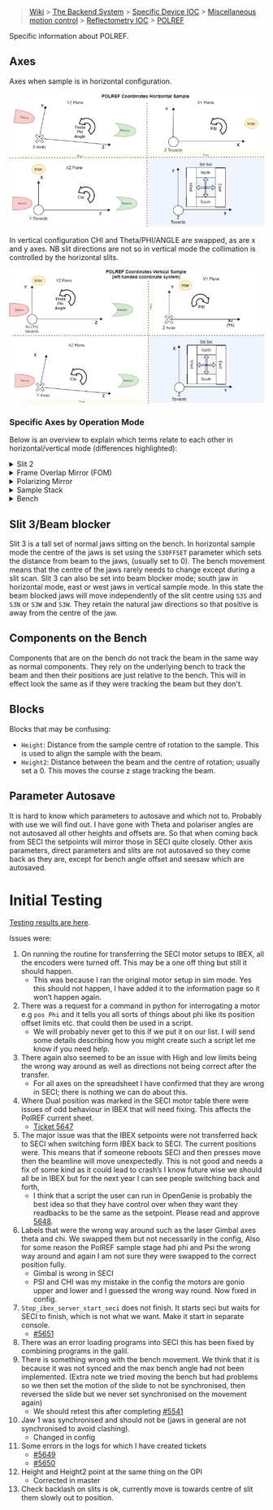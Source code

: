 > [Wiki](Home) > [The Backend System](The-Backend-System) > [Specific Device IOC](Specific-Device-IOC) > [Miscellaneous motion control](Miscellaneous-Motion-Control) > [Reflectometry IOC](Reflectometry-IOC) > [POLREF](Reflectomtery-IOC-POLREF)

Specific information about POLREF.

## Axes

Axes when sample is in horizontal configuration. 

![axes directions on POLREF](reflectometers/AxesOnPolref.png)

In vertical configuration CHI and Theta/PHI/ANGLE are swapped, as are x and y axes. NB slit directions are not so in vertical mode the collimation is controlled by the horizontal slits.

![axes directions on POLREF in vertical mode](reflectometers/AxesOnPolrefVertical.png)

### Specific Axes by Operation Mode

Below is an overview to explain which terms relate to each other in horizontal/vertical mode (differences highlighted):

<details>
  <summary>Slit 2</summary>

#### Horizontal Mode

| Block          | Parameter Name      | Change Axis in REFL | Motor       | Motor Name       | General term     | Other |
| -------------  | ------------------- | -------------- | ----------- | ---------------- | ---------------- | ---- |
| S2OFFSET | S2OFFSET              | POSITION               | 0402 | Slit 2 Z     | Slit 2 Height   | - |
| S2ANGLE | S2ANGLE              | ANGLE               | 0605 | Slit 2 Tilt     | Slit 2 Tilt   | - |

#### Vertical Mode

| Block          | Parameter Name      | Change Axis in REFL | Motor       | Motor Name       | General term     | Other |
| -------------  | ------------------- | -------------- | ----------- | ---------------- | ---------------- | ---- |
| S2OFFSET | S2OFFSET              | POSITION               | **0305 / 0306** | **Slit 2 East / West**     | **Slit 2 Horizontal**   | **Using HCENT as Offset** |
| **S2CHI** | **S2CHI**              | **CHI**               | 0605 | Slit 2 Tilt     | Slit 2 Tilt   | - |
</details>

<details>
  <summary>Frame Overlap Mirror (FOM)</summary>

#### Horizontal Mode

| Block          | Parameter Name      | Change Axis in REFL | Motor       | Motor Name       | General term     | Other |
| -------------  | ------------------- | -------------- | ----------- | ---------------- | ---------------- | ---- |
| FTHETA         | FTHETA              | ANGLE               | 0205 | FOM Theta     | FOM Theta   | - |
| FCHI           | FCHI                | PSI                 | 0206 | FOM Chi     | FOM Psi  | - |
| FOFFSET        | FOFFSET             | POSITION            | 0208 | FOM Z     | FOM Height   | - |
| FTRANS         | FTRANS              | TRANS               | 0207 | FOM Y     | FOM Trans   | - |

#### Vertical Mode

| Block          | Parameter Name      | Change Axis in REFL | Motor       | Motor Name       | General term     | Other |
| -------------  | ------------------- | -------------- | ----------- | ---------------- | ---------------- | ---- |
| FTHETA         | FTHETA              | ANGLE               | 0205 | FOM Theta     | FOM Theta   | **-2.3 correction** |
| FCHI           | FCHI                | PSI                 | 0206 | FOM Chi     | FOM Psi  | **+90.0 correction** |
| FOFFSET        | FOFFSET             | POSITION            | **0207** | **FOM Y**     | **FOM Trans**   | - |
| FTRANS         | FTRANS              | TRANS               | **0208** | **FOM Z**     | **FOM Height**  | - |

</details>

<details>
  <summary>Polarizing Mirror</summary>

#### Horizontal Mode

| Block          | Parameter Name      | Change Axis in REFL | Motor       | Motor Name       | General term     | Other |
| -------------  | ------------------- | -------------- | ----------- | ---------------- | ---------------- | ---- |
| SMANGLE         | SMANGLE         | ANGLE               | 0301 | Polarizer THETA     | Polarizer Theta   | - |
| SMCHI           | SMCHI           | PSI                 | 0302 | Polarizer CHI     | Polarizer Psi  | - |
| SMOFFSET        | SMOFFSET        | POSITION            | 0304 | Polarizer Z     | Polarizer Height   | - |
| SMTRANS         | SMTRANS         | TRANS               | 0303 | Polarizer Y     | Polarizer Trans   | - |

#### Vertical Mode

(Polarizer not currently used in vertical mode - NR only)

| Block          | Parameter Name      | Change Axis in REFL | Motor       | Motor Name       | General term     | Other |
| -------------  | ------------------- | -------------- | ----------- | ---------------- | ---------------- | ---- |
| SMANGLE         | SMANGLE         | ANGLE               | 0301 | Polarizer THETA     | Polarizer Theta   | **-2.3 correction** |
| SMCHI           | SMCHI           | PSI                 | 0302 | Polarizer CHI     | Polarizer Psi  | **+90.0 correction** |
| SMOFFSET        | SMOFFSET        | POSITION            | **0303** | **Polarizer Y**     | **Polarizer Trans**    | **Park position correction** |
| SMTRANS         | SMTRANS         | TRANS               | **0304** | **Polarizer Z**     | **Polarizer Height**   | - |

</details>

<details>
  <summary>Sample Stack</summary>

#### Horizontal Mode

| Block          | Change Axis in REFL | Parameter Name | Motor       | Motor Name       | General term     |
| -------------  | ------------------- | -------------- | ----------- | ---------------- | ---------------- | 
| Height         | POSITION            | SAMPOFFSET     | 0403     | SS Low Z         | Coarse Height    |
| Height2        | HEIGHT              | SAMPHEIGHT     | 0404     | SS High Z        | Fine Height      |
| Sample_Changer | -                   | -              | 1001     | Sample Changer   | Sample Changer   | 
| Trans          | TRANS               | TRANS          | 0405     | SS Horizontal    | Trans            |
| PHI            | ANGLE               | PHI            | 0407     | SS Lower Gonio   | Phi              |
| PSI            | PSI                 | PSI            | 0406     | SS Upper Gonio   | Psi              |
| CHI            | CHI                 | CHI            | 0408     | SS Rotation      | Chi              |

#### Vertical mode:

| Block          | Change Axis in REFL | Parameter Name | Motor       | Motor Name       | General term     |
| -------------  | ------------------- | -------------- | ----------- | ---------------- | ---------------- | 
| Height         | POSITION            | SAMPOFFSET     | **0405** | **SS Horizontal**| Trans            |
| Height2        | -                   | -              | -           | -                | -                |
| Sample_Changer | -                   | -              | -           | -                | -                |
| Trans          | TRANS               | TRANS          | **0403** | **SS Low Z**     | Coarse Height    |
| PHI            | ANGLE               | PHI            | **0408** | **SS Rotation**  | Chi              |
| PSI            | PSI                 | PSI            | 0406     | SS Upper Gonio   | Psi              |
| CHI            | CHI                 | CHI            | **0407** |**SS Lower Gonio**| Phi              |

</details>

<details>
  <summary>Bench</summary>

#### Horizontal mode:

| Block          | Change Axis in REFL | Parameter Name | Motor       | Motor Name       | General term     |
| -------------  | ------------------- | -------------- | ----------- | ---------------- | ---------------- | 
| BENCHOFFSET    | POSITION            | BENCHOFFSET    | 0801 / 0802 | Bench Front Z/ Bench Rear Z    | Bench Height   |
| BENCHANGLE     | ANGLE               | BENCHANGLE     | 0801 / 0802 | Bench Front Z/ Bench Rear Z    | Bench Angle    |
| BENCHSEESAW    | SEESAW              | BENCHSEESAW    | 0801 / 0802 | Bench Front Z/ Bench Rear Z    | Bench Seesaw   |
| BENCHCHI       | CHI                 | BENCHCHI       | 0804     | Bench Arc        | Bench Chi        | 

#### Vertical mode:

| Block          | Change Axis in REFL | Parameter Name | Motor       | Motor Name       | General term     |
| -------------  | ------------------- | -------------- | ----------- | ---------------- | ---------------- | 
| **BENCHTRANS** | **TRANS**           | **BENCHTRANS** | 0801 / 0802 | Bench Front Z/ Bench Rear Z    | Bench Height   |
| **BENCHCHI**   | **CHI**             | **BENCHCHI**   | 0801 / 0802 | Bench Front Z/ Bench Rear Z    | Bench Angle    |
| BENCHSEESAW    | SEESAW              | BENCHSEESAW    | 0801 / 0802 | Bench Front Z/ Bench Rear Z    | Bench Seesaw   |
| **BENCHANGLE** | **ANGLE**             | **BENCHANGLE** | 0804     | Bench Arc        | Bench Chi        | 
</details>

## Slit 3/Beam blocker

Slit 3 is a tall set of normal jaws sitting on the bench. In horizontal sample mode the centre of the jaws is set using the `S3OFFSET` parameter which sets the distance from beam to the jaws, (usually set to 0). The bench movement means that the centre of the jaws rarely needs to change except during a slit scan.
Slit 3 can also be set into beam blocker mode; south jaw in horizontal mode, east or west jaws in vertical sample mode. In this state the beam blocked jaws will move independently of the slit centre using `S3S` and `S3N` or `S3W` and `S3W`. They retain the natural jaw directions so that positive is away from the centre of the jaw.

## Components on the Bench

Components that are on the bench do not track the beam in the same way as normal components. They rely on the underlying bench to track the beam and then their positions are just relative to the bench. This will in effect look the same as if they were tracking the beam but they don't.

## Blocks

Blocks that may be confusing:

- `Height`: Distance from the sample centre of rotation to the sample. This is used to align the sample with the beam.
- `Height2`: Distance between the beam and the centre of rotation; usually set a 0. This moves the course z stage tracking the beam.

## Parameter Autosave

It is hard to know which parameters to autosave and which not to. Probably with use we will find out. I have gone with Theta and polariser angles are not autosaved all other heights and offsets are. So that when coming back from SECI the setpoints will mirror those in SECI quite closely. Other axis parameters, direct parameters and slits are not autosaved so they come back as they are, except for bench angle offset and seesaw which are autosaved.

# Initial Testing

[Testing results are here](reflectometers/tests_POLREF_2020_08_20.xlsx).

Issues were:

1. On running the routine for transferring the SECI motor setups to IBEX, all the encoders were turned off. This may be a one off thing but still it should happen.
    - This was because I ran the original motor setup in sim mode. Yes this should not happen, I have added it to the information page so it won’t happen again.
1. There was a request for a command in python for interrogating a motor e.g `pos Phi`  and it tells you all sorts of things about phi like its position offset limits etc. that could then be used in a script.
    - We will probably never get to this if we put it on our list. I will send some details describing how you might create such a script let me know if you need help.
1. There again also seemed to be an issue with High and low limits being the wrong way around as well as directions not being correct after the transfer. 
    - For all axes on the spreadsheet I have confirmed that they are wrong in SECI; there is nothing we can do about this.
1. Where Dual position was marked in the SECI motor table there were issues of odd behaviour in IBEX that will need fixing. This affects the PolREF current sheet.
    - [Ticket 5647](https://github.com/ISISComputingGroup/IBEX/issues/5647) 
1. The major issue was that the IBEX setpoints were not transferred back to SECI when switching form IBEX back to SECI. The current positions were. This means that if someone reboots SECI and then presses move then the beamline will move unexpectedly. This is not good and needs a fix of some kind as it could lead to crash’s I know future wise we should all be in IBEX but for the next year I can see people switching back and forth,
    - I think that a script the user can run in OpenGenie is probably the best idea so that they have control over when they want they readbacks to be the same as the setpoint. Please read and approve [5648](https://github.com/ISISComputingGroup/IBEX/issues/5648). 
1. Labels that were the wrong way around such as the laser Gimbal axes theta and chi. We swapped them but not necessarily in the config, Also for some reason the PolREF sample stage had phi and Psi the wrong way around and again I am not sure they were swapped to the correct position fully.
    - Gimbal is wrong in SECI
    - PSI and CHI was my mistake in the config the motors are gonio upper and lower and I guessed the wrong way round. Now fixed in config.
1. `Stop_ibex_server_start_seci` does not finish. It starts seci but waits for SECI to finish, which is not what we want. Make it start in separate console.
    - [#5651](https://github.com/ISISComputingGroup/IBEX/issues/5651) 
1. There was an error loading programs into SECI this has been fixed by combining programs in the galil.
1. There is something wrong with the bench movement. We think that it is because it was not synced and the max bench angle had not been implemented. (Extra note we tried moving the bench but had problems so we then set the motion of the slide to not be synchronised, then reversed the slide but we never set synchronised on the movement again)
    - We should retest this after completing [#5541](https://github.com/ISISComputingGroup/IBEX/issues/5541) 
1. Jaw 1 was synchronised and should not be (jaws in general are not synchronised to avoid clashing).
    - Changed in config
1. Some errors in the logs for which I have created tickets
    - [#5649](https://github.com/ISISComputingGroup/IBEX/issues/5649)
    - [#5650](https://github.com/ISISComputingGroup/IBEX/issues/5650)
1. Height and Height2 point at the same thing on the OPI
    - Corrected in master
1. Check backlash on slits is ok, currently move is towards centre of slit them slowly out to position.
